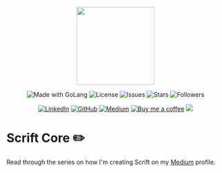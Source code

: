 <p align="center"><img width="180" src="https://raw.githubusercontent.com/scriftproject/assets/main/SVG/Logo_core.svg"></p>
<p align="center">
<img src="https://img.shields.io/badge/Made%20with-Go-1f425f.svg
" alt="Made with GoLang" />
<img src="https://img.shields.io/github/license/scriftproject/core.svg" alt="License">
<img src="https://img.shields.io/github/issues/scriftproject/core.svg" alt="Issues">
<img src="https://img.shields.io/github/stars/scriftproject/core.svg" alt="Stars">
<img src="https://img.shields.io/github/followers/scriftproject.svg?style=social&label=Follow&maxAge=2592000" alt="Followers">
</p>
<p align="center">
<a href="https://www.linkedin.com/in/danecwalker/" target="_blank" rel="noopener noreferrer"><img src="https://img.shields.io/badge/LinkedIn-0077B5?style=for-the-badge&logo=linkedin&logoColor=white" alt="LinkedIn"></a>
<a href="https://github.com/danecwalker/" target="_blank" rel="noopener noreferrer"><img src="https://img.shields.io/badge/GitHub-100000?style=for-the-badge&logo=github&logoColor=white" alt="GitHub"></a>
<a href="https://danewalker.medium.com/" target="_blank" rel="noopener noreferrer"><img src="https://img.shields.io/badge/Medium-12100E?style=for-the-badge&logo=medium&logoColor=white" alt="Medium"></a>
<a href="https://www.buymeacoffee.com/danecwalker/" target="_blank" rel="noopener noreferrer"><img src="https://img.shields.io/badge/Buy%20Me%20a%20Coffee-ffdd00?style=for-the-badge&logo=buy-me-a-coffee&logoColor=black" alt="Buy me a coffee"></a>
<img src="https://starchart.cc/scriftproject/core.svg">
</p>
<!-- <p align="center">
<img src="https://goreportcard.com/badge/github.com/scriftproject/core">
</p> -->

# Scrift Core ✏️

Read through the series on how I'm creating Scrift on my [Medium](https://danewalker.medium.com/) profile.
